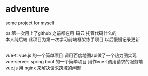 # adventure
some project for myself

ps:第一次用上了github  之前都在用 码云 托管代码什么的 </br>
本人纯后端 此项目为第一次学习前端框架练手项目,以后慢慢记录更新 </br>

</br>
vue-t: vue.js 的一个简单项目 调用百度地图api做了一个热力图实现 </br>
vue-server: spring boot 的一个简单项目  用作vue-t调用请求的服务端 </br>
vue.js 用 nginx 来解决请求跨域的问题
